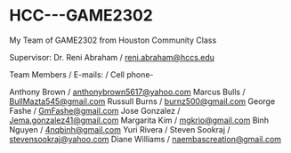 # HCC---GAME2302
My Team of GAME2302 from Houston Community Class 

Supervisor: 
Dr. Reni Abraham  / reni.abraham@hccs.edu

Team Members / E-mails: / Cell phone-  

Anthony Brown  /  anthonybrown5617@yahoo.com
Marcus Bulls  /  BullMazta545@gmail.com
Russull Burns  / burnz500@gmail.com
George Fashe  / GmFashe@gmail.com
Jose Gonzalez /  Jema.gonzalez41@gmail.com
Margarita Kim  /  mgkrio@gmail.com
Binh Nguyen  / 4nqbinh@gmail.com
Yuri Rivera / 
Steven Sookraj  / stevensookraj@yahoo.com
Diane Williams  /  naembascreation@gmail.com



